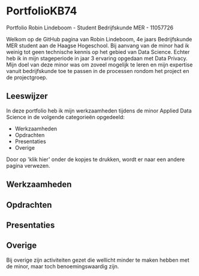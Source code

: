 # PortfolioKB74
Portfolio Robin Lindeboom - Student Bedrijfskunde MER - 11057726

Welkom op de GitHub pagina van Robin Lindeboom, 4e jaars Bedrijfskunde MER student aan de Haagse Hogeschool. Bij aanvang van de minor had ik weinig tot geen technische kennis op het gebied van Data Science. Echter heb ik in mijn stageperiode in jaar 3 ervaring opgedaan met Data Privacy. Mijn doel van deze minor was om zoveel mogelijk te leren en mijn expertise vanuit bedrijfskunde toe te passen in de processen rondom het project en de projectgroep. 

## **Leeswijzer** 
In deze portfolio heb ik mijn werkzaamheden tijdens de minor Applied Data Science in de volgende categorieën opgedeeld: 

-	Werkzaamheden
-	Opdrachten
-	Presentaties
-	Overige

Door op 'klik hier' onder de kopjes te drukken, wordt er naar een andere pagina verwezen. 

## **Werkzaamheden**


## **Opdrachten**


## **Presentaties**


## **Overige**
Bij overige zijn activiteiten gezet die wellicht minder te maken hebben met de minor, maar toch benoemingswaardig zijn.
